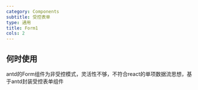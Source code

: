 ```yaml
---
category: Components
subtitle: 受控表单
type: 通用
title: Form1
cols: 2
---
```


## 何时使用

antd的Form组件为非受控模式，灵活性不够，不符合react的单项数据流思想，基于antd封装受控表单组件
